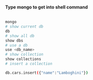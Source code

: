 #### Type mongo to get into shell command

``` sh

mongo
# show current db
db
# show all db
show dbs
# use a db
use <db_name>
# show collection
show collections
# insert a collection

db.cars.insert({"name":"Lamboghini"})
```